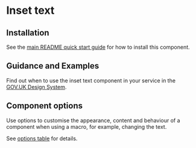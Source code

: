 # Inset text

## Installation

See the [main README quick start guide](https://github.com/moaland/moaland-frontend#quick-start) for how to install this component.

## Guidance and Examples

Find out when to use the inset text component in your service in the [GOV.UK Design System](https://design-system.service.gov.uk/components/inset-text).

## Component options

Use options to customise the appearance, content and behaviour of a component when using a macro, for example, changing the text.

See [options table](https://design-system.service.gov.uk/components/inset-text/#options-inset-text-example) for details.
